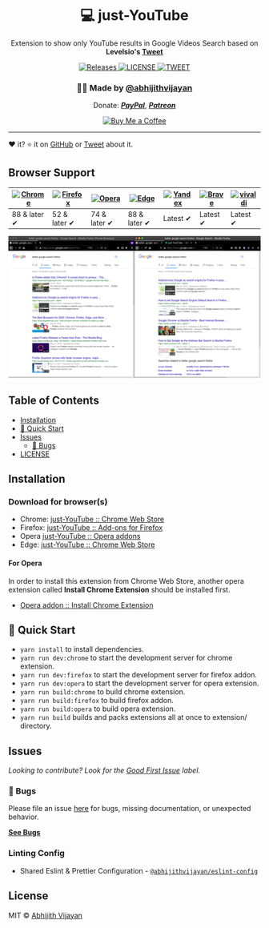 <h1 align="center">💻 just-YouTube</h1>
<p align="center">Extension to show only YouTube results in Google Videos Search based on <b>Levelsio's <a href="https://twitter.com/levelsio/status/1226061048060334080" target="_blank">Tweet</a></b></p>
<div align="center">
  <a href="https://github.com/abhijithvijayan/just-YouTube/releases/latest">
    <img src="https://img.shields.io/github/release/abhijithvijayan/just-YouTube.svg?colorB=blue" alt="Releases" />
  </a>
  <a href="https://github.com/abhijithvijayan/just-YouTube/blob/master/LICENSE">
    <img src="https://img.shields.io/github/license/abhijithvijayan/just-YouTube.svg" alt="LICENSE" />
  </a>
  <a href="https://twitter.com/intent/tweet?text=Check%20out%20just-YouTube%21%20by%20%40_abhijithv%0A%0Ahttps%3A%2F%2Fgithub.com%2Fabhijithvijayan%2Fjust-YouTube%0A%0A%23chrome%20%23google%20%23search%20%23youtube%20%23firefox%20%23javascript">
     <img src="https://img.shields.io/twitter/url/http/shields.io.svg?style=social" alt="TWEET" />
  </a>
</div>
<h3 align="center">🙋‍♂️ Made by <a href="https://twitter.com/_abhijithv">@abhijithvijayan</a></h3>
<p align="center">
  Donate:
  <a href="https://www.paypal.me/iamabhijithvijayan" target='_blank'><i><b>PayPal</b></i></a>,
  <a href="https://www.patreon.com/abhijithvijayan" target='_blank'><i><b>Patreon</b></i></a>
</p>
<p align="center">
  <a href='https://www.buymeacoffee.com/abhijithvijayan' target='_blank'>
    <img height='36' style='border:0px;height:36px;' src='https://bmc-cdn.nyc3.digitaloceanspaces.com/BMC-button-images/custom_images/orange_img.png' border='0' alt='Buy Me a Coffee' />
  </a>
</p>
<hr />

❤️ it? ⭐️ it on [GitHub](github.com/abhijithvijayan/just-YouTube/stargazers) or [Tweet](https://twitter.com/intent/tweet?text=Check%20out%20just-YouTube%21%20by%20%40_abhijithv%0A%0Ahttps%3A%2F%2Fgithub.com%2Fabhijithvijayan%2Fjust-YouTube%0A%0A%23chrome%20%23google%20%23search%20%23youtube%20%23firefox%20%23javascript) about it.

## Browser Support

| [![Chrome](https://raw.github.com/alrra/browser-logos/master/src/chrome/chrome_48x48.png)](https://chrome.google.com/webstore/detail/olkdooiamjknhokmihlikgjigcilbahh) | [![Firefox](https://raw.github.com/alrra/browser-logos/master/src/firefox/firefox_48x48.png)](https://addons.mozilla.org/firefox/addon/just-youtube/) | [![Opera](https://raw.github.com/alrra/browser-logos/master/src/opera/opera_48x48.png)](#for-opera) | [![Edge](https://raw.github.com/alrra/browser-logos/master/src/edge/edge_48x48.png)](https://chrome.google.com/webstore/detail/olkdooiamjknhokmihlikgjigcilbahh) | [![Yandex](https://raw.github.com/alrra/browser-logos/master/src/yandex/yandex_48x48.png)](https://chrome.google.com/webstore/detail/olkdooiamjknhokmihlikgjigcilbahh) | [![Brave](https://raw.github.com/alrra/browser-logos/master/src/brave/brave_48x48.png)](https://chrome.google.com/webstore/detail/olkdooiamjknhokmihlikgjigcilbahh) | [![vivaldi](https://raw.github.com/alrra/browser-logos/master/src/vivaldi/vivaldi_48x48.png)](https://chrome.google.com/webstore/detail/olkdooiamjknhokmihlikgjigcilbahh) |
---------------------------------------------------------------------------------------------------------------------------------------------------------------------------| --------------------------------------------------------------------------------------------------------------------------------------------- |-------------------------------------------------------------------------------------------------------------------|---------------------------------------------------------------------------------------------------------------------------------------------------------------------| ------------------------------------------------------------------------------------------------------------------------------------------------------------------------ | ------------------------------------------------------------------------------------------------------------------------------------------------------------------------------ |------------------------------------------------------------------------------------------------------------------------------------------------------------------------------ |
| 88 & later ✔                                                                                                                                                              | 52 & later ✔ | 74 & later ✔                                                                                                      | 88 & later ✔                                                                                                                                                        | Latest ✔ | Latest ✔ | Latest ✔

![demo](demo.png)

## Table of Contents

- [Installation](#installation)
- [🚀 Quick Start](#🚀-quick-start)
- [Issues](#issues)
  - [🐛 Bugs](#-bugs)
- [LICENSE](#license)

## Installation

### Download for browser(s)

- Chrome: [just-YouTube :: Chrome Web Store](https://chrome.google.com/webstore/detail/olkdooiamjknhokmihlikgjigcilbahh)
- Firefox: [just-YouTube :: Add-ons for Firefox](https://addons.mozilla.org/firefox/addon/just-youtube/)
- Opera [just-YouTube :: Opera addons](#for-opera)
- Edge: [just-YouTube :: Chrome Web Store](https://chrome.google.com/webstore/detail/olkdooiamjknhokmihlikgjigcilbahh)

#### For Opera

In order to install this extension from Chrome Web Store, another opera extension called **Install Chrome Extension** should be installed first.

- [Opera addon :: Install Chrome Extension](https://addons.opera.com/en/extensions/details/install-chrome-extensions/)

## 🚀 Quick Start

- `yarn install` to install dependencies.
- `yarn run dev:chrome` to start the development server for chrome extension.
- `yarn run dev:firefox` to start the development server for firefox addon.
- `yarn run dev:opera` to start the development server for opera extension.
- `yarn run build:chrome` to build chrome extension.
- `yarn run build:firefox` to build firefox addon.
- `yarn run build:opera` to build opera extension.
- `yarn run build` builds and packs extensions all at once to extension/ directory.

## Issues

_Looking to contribute? Look for the [Good First Issue](github.com/abhijithvijayan/just-YouTube/issues?q=is%3Aissue+is%3Aopen+sort%3Aupdated-desc+label%3A%22good+first+issue%22)
label._

### 🐛 Bugs

Please file an issue [here](github.com/abhijithvijayan/just-YouTube/issues/new) for bugs, missing documentation, or unexpected behavior.

[**See Bugs**](github.com/abhijithvijayan/just-YouTube/issues?q=is%3Aissue+is%3Aopen+sort%3Aupdated-desc+label%3A%22type%3A+bug%22)

### Linting Config

- Shared Eslint & Prettier Configuration - [`@abhijithvijayan/eslint-config`](https://www.npmjs.com/package/@abhijithvijayan/eslint-config)

## License

MIT © [Abhijith Vijayan](https://abhijithvijayan.in)
